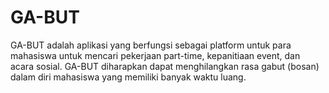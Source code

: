 # GA-BUT
GA-BUT adalah aplikasi yang berfungsi sebagai platform untuk para mahasiswa untuk mencari pekerjaan part-time, kepanitiaan event, dan acara sosial. GA-BUT diharapkan dapat menghilangkan rasa gabut (bosan) dalam diri mahasiswa yang memiliki banyak waktu luang.
